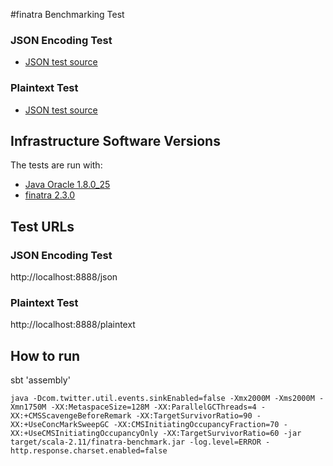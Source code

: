 #finatra Benchmarking Test

### JSON Encoding Test

* [JSON test source](src/main/scala/benchmark/controllers/Controller.scala)

### Plaintext Test

* [JSON test source](src/main/scala/benchmark/controllers/Controller.scala)

## Infrastructure Software Versions
The tests are run with:

* [Java Oracle 1.8.0_25](http://www.oracle.com/technetwork/java/javase)
* [finatra 2.3.0](https://github.com/twitter/finatra/tree/finatra-2.3.0)

## Test URLs
### JSON Encoding Test

http://localhost:8888/json

### Plaintext Test

http://localhost:8888/plaintext

## How to run
sbt 'assembly'

`java -Dcom.twitter.util.events.sinkEnabled=false -Xmx2000M -Xms2000M -Xmn1750M -XX:MetaspaceSize=128M -XX:ParallelGCThreads=4 -XX:+CMSScavengeBeforeRemark -XX:TargetSurvivorRatio=90 -XX:+UseConcMarkSweepGC -XX:CMSInitiatingOccupancyFraction=70 -XX:+UseCMSInitiatingOccupancyOnly -XX:TargetSurvivorRatio=60 -jar target/scala-2.11/finatra-benchmark.jar -log.level=ERROR -http.response.charset.enabled=false`
